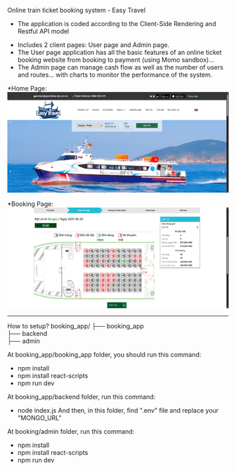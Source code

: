 Online train ticket booking system - Easy Travel
- The application is coded according to the Client-Side Rendering and Restful API model
+ Includes 2 client pages: User page and Admin page.
+ The User page application has all the basic features of an online ticket booking website from booking to payment (using Momo sandbox)...
+ The Admin page can manage cash flow as well as the number of users and routes... with charts to monitor the performance of the system.

*Home Page:
![Home Page](./booking_app/public/home_page.png)

*Booking Page:
![Booking feature](./booking_app/public/booking_page.png)

---------------
How to setup?
booking_app/
 ├── booking_app   
 ├── backend        
 ├── admin               

At booking_app/booking_app folder, you should run this command:
- npm install
- npm install react-scripts
- npm run dev
 

At booking_app/backend folder, run this command:
- node index.js
  And then, in this folder, find ".env" file and replace your "MONGO_URL"
  
At booking/admin folder, run this command: 
- npm install
- npm install react-scripts
- npm run dev

